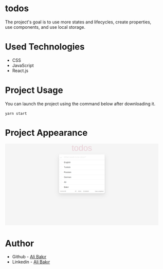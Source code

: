 # todos

The project's goal is to use more states and lifecycles, create properties, use components, and use local storage.

# Used Technologies

* CSS
* JavaScript
* React.js

# Project Usage

You can launch the project using the command below after downloading it.

`yarn start`

# Project Appearance

![](img/todos.png)


# Author

- Github - [Ali Bakır](https://github.com/ali-bakir)
- Linkedin - [Ali Bakır](https://www.linkedin.com/in/ali-bakir/)

